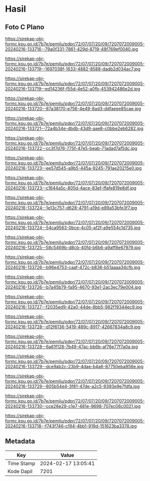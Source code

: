 # Hasil

## Foto C Plano

https://sirekap-obj-formc.kpu.go.id/7b7e/pemilu/pdpr/72/07/07/20/09/7207072009005-20240216-133716--79a0f331-7861-429d-8719-48f769ef0040.jpg

https://sirekap-obj-formc.kpu.go.id/7b7e/pemilu/pdpr/72/07/07/20/09/7207072009005-20240216-133719--1697038f-1633-4882-8588-dadb2d034ac7.jpg

https://sirekap-obj-formc.kpu.go.id/7b7e/pemilu/pdpr/72/07/07/20/09/7207072009005-20240216-133719--ed14236f-f55d-4e52-a0fb-453942486e2d.jpg

https://sirekap-obj-formc.kpu.go.id/7b7e/pemilu/pdpr/72/07/07/20/09/7207072009005-20240216-133720--87a38170-e756-4e49-8ad3-ddfaeee85cae.jpg

https://sirekap-obj-formc.kpu.go.id/7b7e/pemilu/pdpr/72/07/07/20/09/7207072009005-20240216-133721--72a4b34e-dbdb-43d9-aae8-c0bbe2eb6282.jpg

https://sirekap-obj-formc.kpu.go.id/7b7e/pemilu/pdpr/72/07/07/20/09/7207072009005-20240216-133722--cc3f7d76-775f-47e5-beab-71adad7af5dc.jpg

https://sirekap-obj-formc.kpu.go.id/7b7e/pemilu/pdpr/72/07/07/20/09/7207072009005-20240216-133723--ee57d545-a9b5-445a-9245-791ae20215e0.jpg

https://sirekap-obj-formc.kpu.go.id/7b7e/pemilu/pdpr/72/07/07/20/09/7207072009005-20240216-133723--c1644a5c-805d-4ace-83ef-ffafe819e8df.jpg

https://sirekap-obj-formc.kpu.go.id/7b7e/pemilu/pdpr/72/07/07/20/09/7207072009005-20240216-133724--1e13c757-d628-4791-a19d-e89a53bfe3f7.jpg

https://sirekap-obj-formc.kpu.go.id/7b7e/pemilu/pdpr/72/07/07/20/09/7207072009005-20240216-133724--54ca9563-0bce-4c05-af2f-a9e554c1d735.jpg

https://sirekap-obj-formc.kpu.go.id/7b7e/pemilu/pdpr/72/07/07/20/09/7207072009005-20240216-133725--58c5469b-d8cb-40fd-b6b6-a9aff8e67979.jpg

https://sirekap-obj-formc.kpu.go.id/7b7e/pemilu/pdpr/72/07/07/20/09/7207072009005-20240216-133726--b96e4753-caaf-472c-b836-b51aaaa34cfb.jpg

https://sirekap-obj-formc.kpu.go.id/7b7e/pemilu/pdpr/72/07/07/20/09/7207072009005-20240216-133726--b7a45b79-fa95-4670-93e1-2ac3ec79e004.jpg

https://sirekap-obj-formc.kpu.go.id/7b7e/pemilu/pdpr/72/07/07/20/09/7207072009005-20240216-133727--f2035ed9-42a0-44de-8bb5-982f19344ec9.jpg

https://sirekap-obj-formc.kpu.go.id/7b7e/pemilu/pdpr/72/07/07/20/09/7207072009005-20240216-133728--d12f6136-5419-489c-8917-42667834a8c9.jpg

https://sirekap-obj-formc.kpu.go.id/7b7e/pemilu/pdpr/72/07/07/20/09/7207072009005-20240216-133728--6a61f128-7b49-47ac-bb6b-af76e77f7a0a.jpg

https://sirekap-obj-formc.kpu.go.id/7b7e/pemilu/pdpr/72/07/07/20/09/7207072009005-20240216-133729--dce9ab2c-23b9-4dae-b4a6-87750eba956e.jpg

https://sirekap-obj-formc.kpu.go.id/7b7e/pemilu/pdpr/72/07/07/20/09/7207072009005-20240216-133729--805b54e4-3f81-47de-a2c5-9393e9e7fdfa.jpg

https://sirekap-obj-formc.kpu.go.id/7b7e/pemilu/pdpr/72/07/07/20/09/7207072009005-20240216-133730--cce26e29-c1e7-481e-9698-707ec06c0021.jpg

https://sirekap-obj-formc.kpu.go.id/7b7e/pemilu/pdpr/72/07/07/20/09/7207072009005-20240216-133718--f743f746-c194-4bb1-919d-151623ba3378.jpg


## Metadata

| Key        | Value               |
| ---------- | ------------------- |
| Time Stamp | 2024-02-17 13:05:41 |
| Kode Dapil | 7201                |



